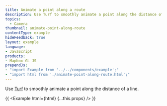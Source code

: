 ```yaml
---
title: Animate a point along a route
description: Use Turf to smoothly animate a point along the distance of a line.
topics:
  - Camera
thumbnail: animate-point-along-route
contentType: example
hideFeedback: true
layout: example
language:
- JavaScript
products:
- Mapbox GL JS
prependJs:
- "import Example from '../../components/example';"
- "import html from './animate-point-along-route.html';"
---
```


Use [Turf](http://turfjs.org/) to smoothly animate a point along the distance of a line.

{{ <Example html={html} {...this.props} /> }}
